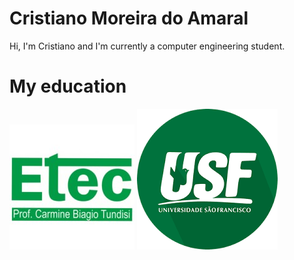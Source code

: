# Cristiano Moreira do Amaral

Hi, I'm Cristiano and I'm currently a computer engineering student.

# My education

![My high school logo](./etec.jpg) ![My university logo](./usf.png)
